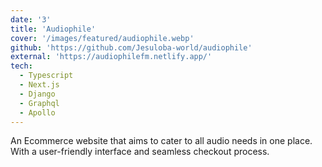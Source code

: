 ```yaml
---
date: '3'
title: 'Audiophile'
cover: '/images/featured/audiophile.webp'
github: 'https://github.com/Jesuloba-world/audiophile'
external: 'https://audiophilefm.netlify.app/'
tech:
  - Typescript
  - Next.js
  - Django
  - Graphql
  - Apollo
---
```


An Ecommerce website that aims to cater to all audio needs in one place. With a user-friendly interface and seamless checkout process.
